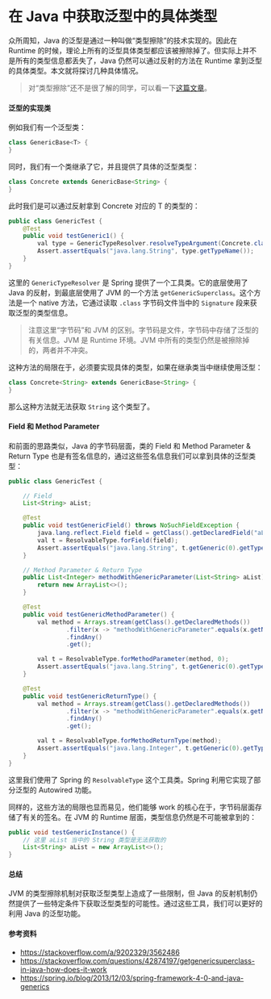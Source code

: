 在 Java 中获取泛型中的具体类型
==========================

众所周知，Java 的泛型是通过一种叫做“类型擦除”的技术实现的。因此在 Runtime 的时候，理论上所有的泛型具体类型都应该被擦除掉了。但实际上并不是所有的类型信息都丢失了，Java 仍然可以通过反射的方法在 Runtime 拿到泛型的具体类型。本文就将探讨几种具体情况。

> 对“类型擦除”还不是很了解的同学，可以看一下[这篇文章](https://blog.csdn.net/caihaijiang/article/details/6403349)。

#### 泛型的实现类

例如我们有一个泛型类：

```java
class GenericBase<T> {
}
```

同时，我们有一个类继承了它，并且提供了具体的泛型类型：

```java
class Concrete extends GenericBase<String> {
}
```

此时我们是可以通过反射拿到 Concrete 对应的 T 的类型的：

```java
public class GenericTest {
    @Test
    public void testGeneric1() {
        val type = GenericTypeResolver.resolveTypeArgument(Concrete.class, GenericBase.class);
        Assert.assertEquals("java.lang.String", type.getTypeName());
    }
}
```

这里的 `GenericTypeResolver` 是 Spring 提供了一个工具类。它的底层使用了 Java 的反射，到最底层使用了 JVM 的一个方法 `getGenericSuperclass`。这个方法是一个 native 方法，它通过读取 `.class` 字节码文件当中的 `Signature` 段来获取泛型的类型信息。

> 注意这里“字节码”和 JVM 的区别。字节码是文件，字节码中存储了泛型的有关信息。JVM 是 Runtime 环境。JVM 中所有的类型仍然是被擦除掉的，两者并不冲突。

这种方法的局限在于，必须要实现具体的类型，如果在继承类当中继续使用泛型：

```java
class Concrete<String> extends GenericBase<String> {
}
```

那么这种方法就无法获取 `String` 这个类型了。

#### Field 和 Method Parameter

和前面的思路类似，Java 的字节码层面，类的 Field 和 Method Parameter & Return Type 也是有签名信息的，通过这些签名信息我们可以拿到具体的泛型类型：

```java
public class GenericTest {

    // Field
    List<String> aList;

    @Test
    public void testGenericField() throws NoSuchFieldException {
        java.lang.reflect.Field field = getClass().getDeclaredField("aList");
        val t = ResolvableType.forField(field);
        Assert.assertEquals("java.lang.String", t.getGeneric(0).getType().getTypeName());
    }

    // Method Parameter & Return Type
    public List<Integer> methodWithGenericParameter(List<String> aList) {
        return new ArrayList<>();
    }

    @Test
    public void testGenericMethodParameter() {
        val method = Arrays.stream(getClass().getDeclaredMethods())
                .filter(x -> "methodWithGenericParameter".equals(x.getName()))
                .findAny()
                .get();

        val t = ResolvableType.forMethodParameter(method, 0);
        Assert.assertEquals("java.lang.String", t.getGeneric(0).getType().getTypeName());
    }

    @Test
    public void testGenericReturnType() {
        val method = Arrays.stream(getClass().getDeclaredMethods())
                .filter(x -> "methodWithGenericParameter".equals(x.getName()))
                .findAny()
                .get();

        val t = ResolvableType.forMethodReturnType(method);
        Assert.assertEquals("java.lang.Integer", t.getGeneric(0).getType().getTypeName());
    }
}
```

这里我们使用了 Spring 的 `ResolvableType` 这个工具类。Spring 利用它实现了部分泛型的 Autowired 功能。

同样的，这些方法的局限也显而易见，他们能够 work 的核心在于，字节码层面存储了有关的签名。在 JVM 的 Runtime 层面，类型信息仍然是不可能被拿到的：

```java
public void testGenericInstance() {
    // 这里 aList 当中的 String 类型是无法获取的
    List<String> aList = new ArrayList<>();
}
```

#### 总结

JVM 的类型擦除机制对获取泛型类型上造成了一些限制，但 Java 的反射机制仍然提供了一些特定条件下获取泛型类型的可能性。通过这些工具，我们可以更好的利用 Java 的泛型功能。

#### 参考资料

* https://stackoverflow.com/a/9202329/3562486
* https://stackoverflow.com/questions/42874197/getgenericsuperclass-in-java-how-does-it-work
* https://spring.io/blog/2013/12/03/spring-framework-4-0-and-java-generics